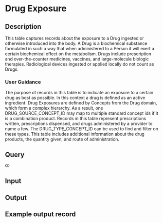 <!--

-->

# Drug Exposure










 

## Description
This table captures records about the exposure to a Drug ingested or otherwise introduced into the body. A Drug is a biochemical substance formulated in such a way that when administered to a Person it will exert a certain biochemical effect on the metabolism. Drugs include prescription and over-the-counter medicines, vaccines, and large-molecule biologic therapies. Radiological devices ingested or applied locally do not count as Drugs.
### User Guidance
The purpose of records in this table is to indicate an exposure to a certain drug as best as possible. In this context a drug is defined as an active ingredient. Drug Exposures are defined by Concepts from the Drug domain, which form a complex hierarchy. As a result, one DRUG_SOURCE_CONCEPT_ID may map to multiple standard concept ids if it is a combination product. Records in this table represent prescriptions written, prescriptions dispensed, and drugs administered by a provider to name a few. The DRUG_TYPE_CONCEPT_ID can be used to find and filter on these types. This table includes additional information about the drug products, the quantity given, and route of administration.



 
## Query
```sql
CD
```








 

## Input




 

## Output



 

## Example output record





